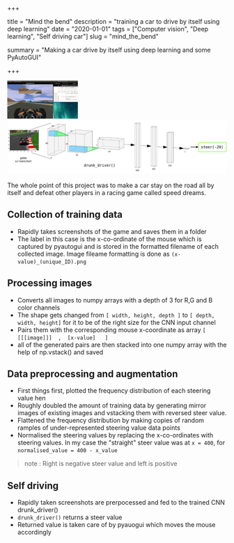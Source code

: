 +++


title = "Mind the bend"
description = "training a car to drive by itself using deep learning"
date = "2020-01-01"
tags = ["Computer vision", "Deep learning", "Self driving car"]
slug = "mind_the_bend"

summary = "Making a car drive by itself using deep learning and some PyAutoGUI"


+++


![example](https://raw.githubusercontent.com/Mayukhdeb/blog/master/content/post/images/example.gif)
![pipeline](https://raw.githubusercontent.com/Mayukhdeb/blog/master/content/post/images/pipeline.png)

The whole point of this project was to make a car stay on the road all by itself and defeat other players in a racing game called speed dreams.

## Collection of training data

* Rapidly takes screenshots of the game and saves them in a folder
* The label in this case is the x-co-ordinate of the mouse which is captured by pyautogui and is stored in the formatted filename of each collected image. Image fileame formatting is done as  ```(x-value)_(unique_ID).png```

## Processing images

* Converts all images to numpy arrays with a depth of 3 for R,G and B color channels 
* The shape gets changed from  ```[ width, height, depth ]``` to ```[ depth, width, height]``` for it to be of the right size for the CNN input channel
* Pairs them with the corresponding mouse x-coordinate as array ```[  [[[image]]]  ,  [x-value]   ]```
* all of the generated pairs are then stacked into one numpy array with the help of np.vstack() and saved 

## Data preprocessing and augmentation

* First things first, plotted the frequency distribution of each steering value hen
* Roughly doubled the amount of training data by generating mirror images of existing images and vstacking them with reversed steer value.
* Flattened the frequency distribution by making copies of random ramples of under-represented steering value data points
* Normalised the steering values by replacing the x-co-ordinates with steering values. In my case the "straight" steer value was at ```x = 400```, for ```normalised_value = 400 - x_value```

> note :  Right is negative steer value and left is positive

## Self driving

* Rapidly taken screenshots are prerpocessed and fed to the trained CNN drunk_driver()
* ```drunk_driver()``` returns a steer value
* Returned value is taken care  of by pyauogui which moves the mouse accordingly
